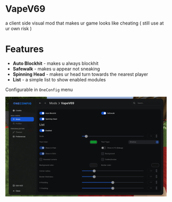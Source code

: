 # VapeV69
a client side visual mod that makes ur game looks like cheating
( still use at ur own risk )

# Features
- **Auto Blockhit** - makes u always blockhit
- **Safewalk** - makes u appear not sneaking
- **Spinning Head** - makes ur head turn towards the nearest player
- **List** - a simple list to show enabled modules

Configurable in `OneConfig` menu

![settings.png](images/settings.png)
